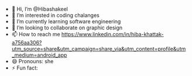 - 👋 Hi, I’m @Hibashakeel
- 👀 I’m interested in coding chalanges
- 🌱 I’m currently learning software engineering
- 💞️ I’m looking to collaborate on graphic design
- 📫 How to reach me https://www.linkedin.com/in/hiba-khattak-a756aa306?utm_source=share&utm_campaign=share_via&utm_content=profile&utm_medium=android_app
- 😄 Pronouns: she
- ⚡ Fun fact:

<!---
Hibashakeel/Hibashakeel is a ✨ special ✨ repository because its `README.md` (this file) appears on your GitHub profile.
You can click the Preview link to take a look at your changes.
--->

